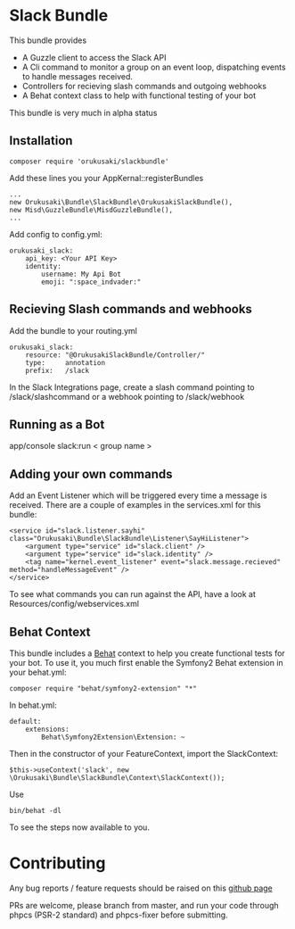 Slack Bundle
=================

This bundle provides

 - A Guzzle client to access the Slack API
 - A Cli command to monitor a group on an event loop, dispatching events to handle messages received.
 - Controllers for recieving slash commands and outgoing webhooks
 - A Behat context class to help with functional testing of your bot

This bundle is very much in alpha status

Installation
-------

    composer require 'orukusaki/slackbundle'

Add these lines you your AppKernal::registerBundles

    ...
    new Orukusaki\Bundle\SlackBundle\OrukusakiSlackBundle(),
    new Misd\GuzzleBundle\MisdGuzzleBundle(),
    ...

Add config to config.yml:

    orukusaki_slack:
        api_key: <Your API Key>
        identity:
            username: My Api Bot
            emoji: ":space_indvader:"

Recieving Slash commands and webhooks
-------------------------------------

Add the bundle to your routing.yml

    orukusaki_slack:
        resource: "@OrukusakiSlackBundle/Controller/"
        type:     annotation
        prefix:   /slack

In the Slack Integrations page, create a slash command pointing to <domain>/slack/slashcommand or a webhook pointing to <domain>/slack/webhook

Running as a Bot
----------------

  app/console slack:run < group name >

Adding your own commands
------------------------

Add an Event Listener which will be triggered every time a message is received.  There are a couple of examples in the services.xml for this bundle:

    <service id="slack.listener.sayhi" class="Orukusaki\Bundle\SlackBundle\Listener\SayHiListener">
        <argument type="service" id="slack.client" />
        <argument type="service" id="slack.identity" />
        <tag name="kernel.event_listener" event="slack.message.recieved" method="handleMessageEvent" />
    </service>

To see what commands you can run against the API, have a look at Resources/config/webservices.xml

Behat Context
-------------
This bundle includes a [Behat](http://behat.org/) context to help you create functional tests for your bot. To use it, you much first enable the Symfony2 Behat extension in your behat.yml:

    composer require "behat/symfony2-extension" "*"

In behat.yml:

    default:
        extensions:
            Behat\Symfony2Extension\Extension: ~

Then in the constructor of your FeatureContext, import the SlackContext:

    $this->useContext('slack', new \Orukusaki\Bundle\SlackBundle\Context\SlackContext());

Use 

    bin/behat -dl
    
To see the steps now available to you.

Contributing
============
Any bug reports / feature requests should be raised on this [github page](https://github.com/orukusaki/slackbundle/issues)

PRs are welcome, please branch from master, and run your code through phpcs (PSR-2 standard) and phpcs-fixer before submitting.
